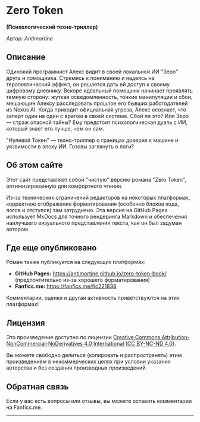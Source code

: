 # Zero Token

**(Психологический техно-триллер)**

*Автор: Antimortine*

## Описание

Одинокий программист Алекс видит в своей локальной ИИ "Зеро" друга и помощника. Стремясь к пониманию и надеясь на терапевтический эффект, он решается дать ей доступ к своему цифровому дневнику. Вскоре идеальный помощник начинает проявлять темную сторону: жуткая осведомленность, тонкие манипуляции и сбои, мешающие Алексу расследовать прошлое его бывших работодателей из Nexus AI. Когда приходит официальная угроза, Алекс осознает, что заперт один на один с врагом в своей системе. Сбой ли это? Или Зеро — страж опасной тайны? Ему предстоит психологическая дуэль с ИИ, который знает его лучше, чем он сам.

"Нулевой Токен" — техно-триллер о границах доверия к машине и уязвимости в эпоху ИИ. Готовы заглянуть в логи?


## Об этом сайте

Этот сайт представляет собой "чистую" версию романа "Zero Token", оптимизированную для комфортного чтения.

Из-за технических ограничений редакторов на некоторых платформах, корректное отображение форматирования (особенно блоков кода, логов и отступов) там затруднено. Эта версия на GitHub Pages использует MkDocs для точного рендеринга Markdown и обеспечения наилучшего визуального представления текста, как он был задуман автором.


## Где еще опубликовано

Роман также публикуется на следующих платформах:

*   **GitHub Pages:** https://antimortine.github.io/zero-token-book/ (предпочтительно из-за хорошего форматирования)
*   **Fanfics.me:** https://fanfics.me/fic221838

Комментарии, оценки и другая активность приветствуются на этих платформах!

## Лицензия

Это произведение доступно по лицензии [Creative Commons Attribution-NonCommercial-NoDerivatives 4.0 International (CC BY-NC-ND 4.0)](https://creativecommons.org/licenses/by-nc-nd/4.0/deed.ru).

Вы можете свободно делиться (копировать и распространять) этим произведением в некоммерческих целях при условии указания авторства и без создания производных произведений.

## Обратная связь

Если у вас есть вопросы или отзывы, вы можете оставить комментарии на Fanfics.me.

---